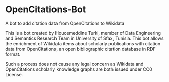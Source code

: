 # OpenCitations-Bot
A bot to add citation data from OpenCitations to Wikidata

This is a bot created by Houcemeddine Turki, member of Data Engineering and Semantics Research Team in University of Sfax, Tunisia. This bot allows the enrichment of Wikidata items about scholarly publications with citation data from OpenCitations, an open bibliographic citation database in RDF format.

Such a process does not cause any legal concern as Wikidata and OpenCitations scholarly knowledge graphs are both issued under CC0 License.
